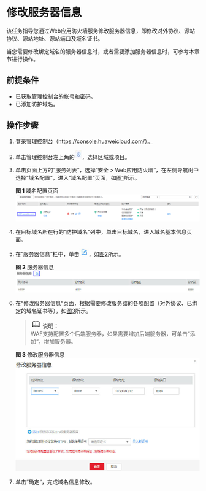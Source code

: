 # 修改服务器信息<a name="waf_01_0001"></a>

该任务指导您通过Web应用防火墙服务修改服务器信息，即修改对外协议、源站协议、源站地址、源站端口及域名证书。

当您需要修改绑定域名的服务器信息时，或者需要添加服务器信息时，可参考本章节进行操作。

## 前提条件<a name="section2256777914731"></a>

-   已获取管理控制台的帐号和密码。
-   已添加防护域名。

## 操作步骤<a name="section99661953135418"></a>

1.  登录管理控制台（https://console.huaweicloud.com/）。
2.  单击管理控制台左上角的![](figures/选择区域图标.jpg)，选择区域或项目。
3.  单击页面上方的“服务列表“，选择“安全  \>  Web应用防火墙“，在左侧导航树中选择“域名配置“，进入“域名配置“页面，如[图1](#zh-cn_topic_0110861354_fig15593418182219)所示。

    **图 1**  域名配置页面<a name="zh-cn_topic_0110861354_fig15593418182219"></a>  
    ![](figures/域名配置页面.png "域名配置页面")

4.  在目标域名所在行的“防护域名“列中，单击目标域名，进入域名基本信息页面。
5.  在“服务器信息“栏中，单击![](figures/编辑图标-9.jpg)，如[图2](#fig165215137120)所示。

    **图 2**  服务器信息<a name="fig165215137120"></a>  
    ![](figures/服务器信息.jpg "服务器信息")

6.  在“修改服务器信息“页面，根据需要修改服务器的各项配置（对外协议、已绑定的域名证书等），如[图3](#fig828241818418)所示。

    >![](public_sys-resources/icon-note.gif) **说明：**   
    >WAF支持配置多个后端服务器，如果需要增加后端服务器，可单击“添加“，增加服务器。  

    **图 3**  修改服务器信息<a name="fig828241818418"></a>  
    ![](figures/修改服务器信息.jpg "修改服务器信息")

7.  单击“确定“，完成域名信息修改。

